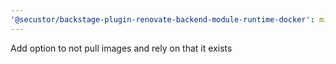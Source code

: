 ```yaml
---
'@secustor/backstage-plugin-renovate-backend-module-runtime-docker': minor
---
```


Add option to not pull images and rely on that it exists

